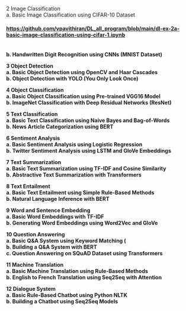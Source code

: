 2 Image Classification
<br>a. Basic Image Classification using CIFAR-10
Dataset     <h4>https://github.com/vpavithiran/DL_all_program/blob/main/dl-ex-2a-basic-image-classification-using-cifar-1.ipynb<h4>
<br>b. Handwritten Digit Recognition using CNNs
(MNIST Dataset)

3 Object Detection
<br>a. Basic Object Detection using OpenCV and Haar
Cascades 
<br>b. Object Detection with YOLO (You Only Look
Once)

4 Object Classification
<br>a. Basic Object Classification using Pre-trained
VGG16 Model 
<br>b. ImageNet Classification with Deep Residual
Networks (ResNet)

5 Text Classification
<br>a. Basic Text Classification using Naive Bayes and
Bag-of-Words 
<br>b. News Article Categorization using BERT

6 Sentiment Analysis
<br>a. Basic Sentiment Analysis using Logistic
Regression 
<br>b. Twitter Sentiment Analysis using LSTM and
GloVe Embeddings 

7 Text Summarization
<br>a. Basic Text Summarization using TF-IDF and
Cosine Similarity 
<br>b. Abstractive Text Summarization with
Transformers 

8 Text Entailment
<br>a. Basic Text Entailment using Simple Rule-Based
Methods 
<br>b. Natural Language Inference with BERT

9 Word and Sentence Embedding
<br>a. Basic Word Embeddings with TF-IDF 
<br>b. Generating Word Embeddings using Word2Vec
and GloVe

10 Question Answering
<br>a. Basic Q&A System using Keyword Matching (
<br>b. Building a Q&A System with BERT 
<br>c. Question Answering on SQuAD Dataset using
Transformers 

11 Machine Translation
<br>a. Basic Machine Translation using Rule-Based
Methods 
<br>b. English to French Translation using Seq2Seq
with Attention

12 Dialogue System
<br>a. Basic Rule-Based Chatbot using Python NLTK 
<br>b. Building a Chatbot using Seq2Seq Models
